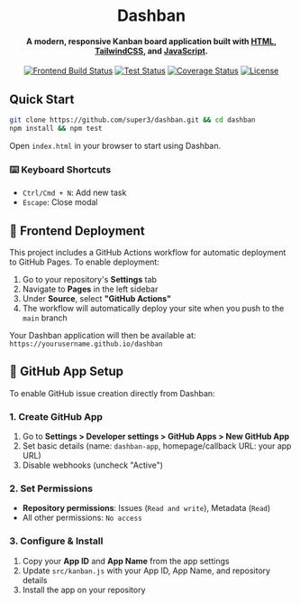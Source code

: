 <h1 align="center">
  Dashban
  <br>
</h1>

<h4 align="center">A modern, responsive Kanban board application built with <a href="https://developer.mozilla.org/en-US/docs/Web/HTML">HTML</a>, <a href="https://tailwindcss.com">TailwindCSS</a>, and <a href="https://developer.mozilla.org/en-US/docs/Web/JavaScript">JavaScript</a>.</h4>

<div align="center">

[![Frontend Build Status](https://img.shields.io/github/actions/workflow/status/super3/dashban/frontend.yml?label=frontend)](https://github.com/super3/dashban/actions/workflows/frontend.yml)
[![Test Status](https://img.shields.io/github/actions/workflow/status/super3/dashban/test.yml?label=tests)](https://github.com/super3/dashban/actions/workflows/test.yml)
[![Coverage Status](https://coveralls.io/repos/github/super3/dashban/badge.svg?branch=main)](https://coveralls.io/github/super3/dashban?branch=main)
[![License](https://img.shields.io/badge/license-MIT-blue.svg?label=license)](https://github.com/super3/dashban/blob/main/LICENSE)

</div>

## Quick Start
```bash
git clone https://github.com/super3/dashban.git && cd dashban
npm install && npm test
```

Open `index.html` in your browser to start using Dashban.

### ⌨️ Keyboard Shortcuts
- `Ctrl/Cmd + N`: Add new task
- `Escape`: Close modal

## 🚀 Frontend Deployment

This project includes a GitHub Actions workflow for automatic deployment to GitHub Pages. To enable deployment:

1. Go to your repository's **Settings** tab
2. Navigate to **Pages** in the left sidebar
3. Under **Source**, select **"GitHub Actions"**
4. The workflow will automatically deploy your site when you push to the `main` branch

Your Dashban application will then be available at: `https://yourusername.github.io/dashban`

## 🔧 GitHub App Setup

To enable GitHub issue creation directly from Dashban:

### 1. Create GitHub App
1. Go to **Settings > Developer settings > GitHub Apps > New GitHub App**
2. Set basic details (name: `dashban-app`, homepage/callback URL: your app URL)
3. Disable webhooks (uncheck "Active")

### 2. Set Permissions
- **Repository permissions**: Issues (`Read and write`), Metadata (`Read`)
- All other permissions: `No access`

### 3. Configure & Install
1. Copy your **App ID** and **App Name** from the app settings
2. Update `src/kanban.js` with your App ID, App Name, and repository details
3. Install the app on your repository
